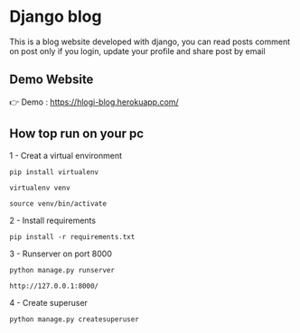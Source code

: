 # Django blog 

This is a blog website developed with django, you can read posts comment on post only if
you login, update your profile and share post by email
## Demo Website

👉 Demo : https://hlogi-blog.herokuapp.com/
## How top run on your pc

1 - Creat a virtual environment

    pip install virtualenv

    virtualenv venv

    source venv/bin/activate

2 - Install requirements
  
    pip install -r requirements.txt
 
3 - Runserver on port 8000

    python manage.py runserver
    
    http://127.0.0.1:8000/
    
4 - Create superuser

    python manage.py createsuperuser
  
